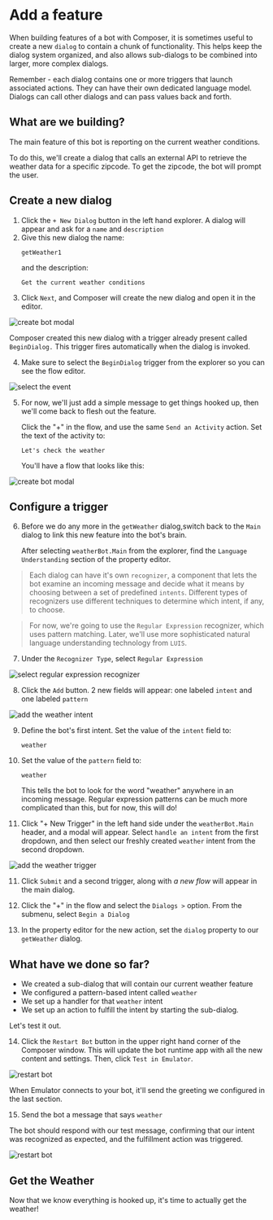# Add a feature

When building features of a bot with Composer, it is sometimes useful to create a new `dialog` to contain a chunk of functionality. This helps keep the dialog system organized, and also allows sub-dialogs to be combined into larger, more complex dialogs. 

Remember - each dialog contains one or more triggers that launch associated actions. They can have their own dedicated language model. Dialogs can call other dialogs and can pass values back and forth.

## What are we building?

The main feature of this bot is reporting on the current weather conditions.

To do this, we'll create a dialog that calls an external API to retrieve the weather data for a specific zipcode. To get the zipcode, the bot will prompt the user.

## Create a new dialog

1. Click the `+ New Dialog` button in the left hand explorer. A dialog will appear and ask for a `name` and `description`
1. Give this new dialog the name:
    ```
    getWeather1
    ```
    and the description:
    ```
    Get the current weather conditions
    ```
1. Click `Next`, and Composer will create the new dialog and open it in the editor.  

![create bot modal](assets/02/create-getweather.png)

Composer created this new dialog with a trigger already present called `BeginDialog.` This trigger fires automatically when the dialog is invoked.

4. Make sure to select the `BeginDialog` trigger from the explorer so you can see the flow editor.

![select the event](assets/02/select-begin.gif)

5. For now, we'll just add a simple message to get things hooked up, then we'll come back to flesh out the feature.

   Click the "+" in the flow, and use the same `Send an Activity` action.  Set the text of the activity to:
   
    ```
    Let's check the weather
    ```

   You'll have a flow that looks like this:

![create bot modal](assets/02/getweather-draft.png)

## Configure a trigger

6. Before we do any more in the `getWeather` dialog,switch back to the `Main` dialog to link this new feature into the bot's brain.

    After selecting `weatherBot.Main` from the explorer, find the `Language Understanding` section of the property editor. 

> Each dialog can have it's own `recognizer`, a component that lets the bot examine an incoming message and decide what it means by choosing between a set of predefined `intents`. Different types of recognizers use different techniques to determine which intent, if any, to choose.

> For now, we're going to use the `Regular Expression` recognizer, which uses pattern matching. Later, we'll use more sophisticated natural language understanding technology from `LUIS`.

7. Under the `Recognizer Type`, select `Regular Expression`

![select regular expression recognizer](assets/02/regexp-recognizer.gif)

8. Click the `Add` button. 2 new fields will appear: one labeled `intent` and one labeled `pattern`

![add the weather intent](assets/02/weather-intent.png)

9. Define the bot's first intent. Set the value of the `intent` field to:
      ```
      weather
      ```

9. Set the value of the `pattern` field to:
      ```
      weather
      ```

      This tells the bot to look for the word "weather" anywhere in an incoming message. Regular expression patterns can be much more complicated than this, but for now, this will do!

10. Click "+ New Trigger" in the left hand side under the `weatherBot.Main` header, and a modal will appear. Select `handle an intent` from the first dropdown, and then select our freshly created `weather` intent from the second dropdown.

![add the weather trigger](assets/02/weather-trigger.gif)

11. Click `Submit` and a second trigger, along with _a new flow_ will appear in the main dialog.

12. Click the "+" in the flow and select the `Dialogs >` option. From the submenu, select `Begin a Dialog`

13. In the property editor for the new action, set the `dialog` property to  our `getWeather` dialog.

## What have we done so far?

* We created a sub-dialog that will contain our current weather feature
* We configured a pattern-based intent called `weather`
* We set up a handler for that `weather` intent
* We set up an action to fulfill the intent by starting the sub-dialog.

Let's test it out.

14. Click the `Restart Bot` button in the upper right hand corner of the Composer window.  This will update the bot runtime app with all the new content and settings. Then, click `Test in Emulator`.

![restart bot](assets/02/restart-bot.gif)

When Emulator connects to your bot, it'll send the greeting we configured in the last section.

15. Send the bot a message that says `weather`

The bot should respond with our test message, confirming that our intent was recognized as expected, and the fulfillment action was triggered.

![restart bot](assets/02/emulator-weather-draft.png)

## Get the Weather

Now that we know everything is hooked up, it's time to actually get the weather!